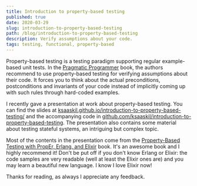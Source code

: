 ```yaml
---
title: Introduction to property-based testing
published: true
date: 2020-03-29
slug: introduction-to-property-based-testing
path: /blog/introduction-to-property-based-testing
description: Verify assumptions about your code.
tags: testing, functional, property-based
---
```


Property-based testing is a testing paradigm supporting regular example-based unit tests. In the [Pragmatic Programmer](https://en.wikipedia.org/wiki/The_Pragmatic_Programmer) book, the authors recommend to use property-based testing for verifying assumptions about their code. It forces you to think about the actual preconditions, postconditions and invariants of your code instead of implicitly coming up with such rules through hard-coded examples.

I recently gave a presentation at work about property-based testing. You can find the slides at [ksaaskil.github.io/introduction-to-property-based-testing/](https://ksaaskil.github.io/introduction-to-property-based-testing/) and the accompanying code in [github.com/ksaaskil/introduction-to-property-based-testing](https://github.com/ksaaskil/introduction-to-property-based-testing). The presentation also contains some material about testing stateful systems, an intriguing but complex topic.

Most of the contents in the presentation come from the [Property-Based Testing with PropEr, Erlang, and Elixir](https://propertesting.com/) book. It's an awesome book and I highly recommend it! Don't be put off if you don't know Erlang or Elixir: the code samples are very readable (well at least the Elixir ones are) and you may learn a beautiful new language. I know I love Elixir now!

Thanks for reading, as always I appreciate any feedback.
